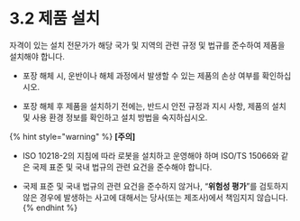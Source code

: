 # 3.2 제품 설치

자격이 있는 설치 전문가가 해당 국가 및 지역의 관련 규정 및 법규를 준수하여 제품을 설치해야 합니다.

* 포장 해체 시, 운반이나 해체 과정에서 발생할 수 있는 제품의 손상 여부를 확인하십시오.

* 포장 해체 후 제품을 설치하기 전에는, 반드시 안전 규정과 지시 사항, 제품의 설치 및 사용 환경 정보를 확인하고 설치 방법을 숙지하십시오.



{% hint style="warning" %}
**\[주의\]**

* ISO 10218-2의 지침에 따라 로봇을 설치하고 운영해야 하며 ISO/TS 15066와 같은 국제 표준 및 국내 법규의 관련 요건을 준수해야 합니다.

* 국제 표준 및 국내 법규의 관련 요건을 준수하지 않거나, “**위험성 평가**”를 검토하지 않은 경우에 발생하는 사고에 대해서는 당사\(또는 제조사\)에서 책임지지 않습니다.
{% endhint %}



